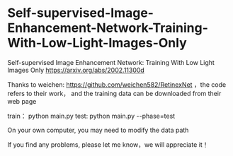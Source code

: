 # Self-supervised-Image-Enhancement-Network-Training-With-Low-Light-Images-Only
Self-supervised Image Enhancement Network: Training With Low Light Images Only
https://arxiv.org/abs/2002.11300d

Thanks to weichen: https://github.com/weichen582/RetinexNet ，the code refers to their work， and the training data can be 
downloaded from their web page

train：
      python main.py
test:
      python main.py --phase=test

On your own computer, you may need to modify the data path

If you find any problems, please let me know，we will appreciate it！
